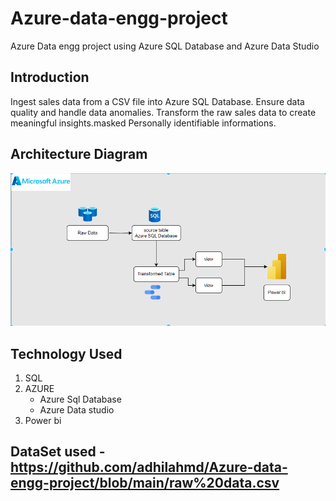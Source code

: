 # Azure-data-engg-project
Azure Data engg project using Azure SQL Database and Azure Data Studio
## Introduction
Ingest sales data from a CSV file into Azure SQL Database. Ensure data quality and handle data anomalies. Transform the raw sales data to create meaningful insights.masked Personally identifiable informations.
## Architecture Diagram
![Alt text](Architecture.png)
## Technology Used
1. SQL
2. AZURE
    - Azure Sql Database
    - Azure Data studio
3. Power bi
## DataSet used - https://github.com/adhilahmd/Azure-data-engg-project/blob/main/raw%20data.csv
   

